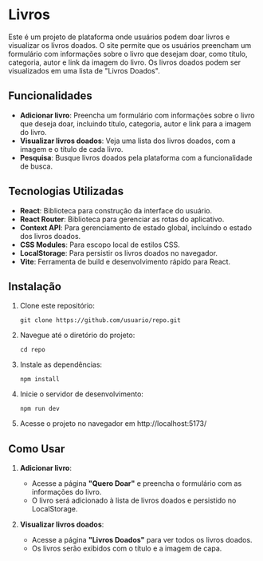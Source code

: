 # Livros

Este é um projeto de plataforma onde usuários podem doar livros e visualizar os livros doados. O site permite que os usuários preencham um formulário com informações sobre o livro que desejam doar, como título, categoria, autor e link da imagem do livro. Os livros doados podem ser visualizados em uma lista de "Livros Doados".

## Funcionalidades

- **Adicionar livro**: Preencha um formulário com informações sobre o livro que deseja doar, incluindo título, categoria, autor e link para a imagem do livro.
- **Visualizar livros doados**: Veja uma lista dos livros doados, com a imagem e o título de cada livro.
- **Pesquisa**: Busque livros doados pela plataforma com a funcionalidade de busca.

## Tecnologias Utilizadas

- **React**: Biblioteca para construção da interface do usuário.
- **React Router**: Biblioteca para gerenciar as rotas do aplicativo.
- **Context API**: Para gerenciamento de estado global, incluindo o estado dos livros doados.
- **CSS Modules**: Para escopo local de estilos CSS.
- **LocalStorage**: Para persistir os livros doados no navegador.
- **Vite**: Ferramenta de build e desenvolvimento rápido para React.

## Instalação

1.  Clone este repositório:

    `git clone https://github.com/usuario/repo.git`

2.  Navegue até o diretório do projeto:

    `cd repo`

3.  Instale as dependências:

    `npm install`

4.  Inicie o servidor de desenvolvimento:

    `npm run dev`

5.  Acesse o projeto no navegador em http://localhost:5173/

## Como Usar

1.  **Adicionar livro**:

    - Acesse a página **"Quero Doar"** e preencha o formulário com as informações do livro.
    - O livro será adicionado à lista de livros doados e persistido no LocalStorage.

2.  **Visualizar livros doados**:

    - Acesse a página **"Livros Doados"** para ver todos os livros doados.
    - Os livros serão exibidos com o título e a imagem de capa.
